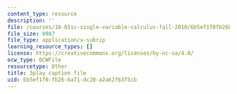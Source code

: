 ```yaml
---
content_type: resource
description: ''
file: /courses/18-01sc-single-variable-calculus-fall-2010/6b5ef1f0fb26ba71dc20a2a62f63f5cb_Eaei-Y5AO_E.srt
file_size: 9987
file_type: application/x-subrip
learning_resource_types: []
license: https://creativecommons.org/licenses/by-nc-sa/4.0/
ocw_type: OCWFile
resourcetype: Other
title: 3play caption file
uid: 6b5ef1f0-fb26-ba71-dc20-a2a62f63f5cb
---
```


